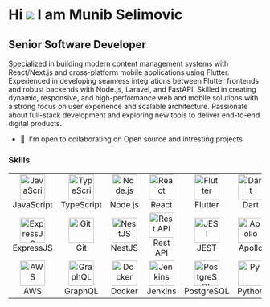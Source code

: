 Hi ![](https://user-images.githubusercontent.com/18350557/176309783-0785949b-9127-417c-8b55-ab5a4333674e.gif)
I am Munib Selimovic
=======================================================================================================================================

Senior Software Developer
-----------------------

Specialized in building modern content management systems with React/Next.js and cross-platform mobile applications using Flutter. Experienced in developing seamless integrations between Flutter frontends and robust backends with Node.js, Laravel, and FastAPI. Skilled in creating dynamic, responsive, and high-performance web and mobile solutions with a strong focus on user experience and scalable architecture. Passionate about full-stack development and exploring new tools to deliver end-to-end digital products.

* 🤝  I'm open to collaborating on Open source and intresting projects


### Skills


<p align="left">
<table>  
	<tr>  
		<td align="center" width="96">  
			<img src="https://techstack-generator.vercel.app/js-icon.svg" alt="JavaScript" width="50" height="50" /><br> JavaScript 
		</td>  
		<td align="center" width="96">  
			<img src="https://techstack-generator.vercel.app/ts-icon.svg" alt="TypeScript" width="50" height="50" /><br> TypeScript 
		</td>  
		<td align="center" width="96">  
			<img src="https://skillicons.dev/icons?i=nodejs" alt="Node.js" width="50" height="50" /><br> Node.js 
		</td>  
		<td align="center" width="96">  
			<img src="https://techstack-generator.vercel.app/react-icon.svg" alt="React" width="50" height="50" /><br> React 
		</td>  
		<td align="center" width="96">  
			<img src="https://skillicons.dev/icons?i=flutter" alt="Flutter" width="50" height="50" /><br> Flutter 
		</td>  
		<td align="center" width="96">  
			<img src="https://skillicons.dev/icons?i=dart" alt="Dart" width="50" height="50" /><br> Dart 
		</td>  
		<td align="center" width="96">  
			<img src="https://skillicons.dev/icons?i=wordpress" alt="WordPress" width="50" height="50" /><br> WordPress 
		</td>  
		<td align="center" width="96">  
			<img src="https://skillicons.dev/icons?i=vue" alt="VueJs" width="50" height="50" /><br> VueJs 
		</td>  
		<td align="center" width="96">  
			<img src="https://skillicons.dev/icons?i=redux" alt="Redux" width="50" height="50" /><br> Redux 
		</td>  
	</tr>  
	<tr>  
		<td align="center" width="96">  
			<img src="https://skillicons.dev/icons?i=express" alt="ExpressJS" width="50" height="50" /><br> ExpressJS 
		</td>  
		<td align="center" width="96">  
			<img src="https://skillicons.dev/icons?i=git" alt="Git" width="50" height="50" /><br> Git 
		</td>  
		<td align="center" width="96">  
			<img src="https://skillicons.dev/icons?i=nestjs" alt="NestJS" width="50" height="50" /><br> NestJS 
		</td>  
		<td align="center" width="96">  
			<img src="https://techstack-generator.vercel.app/restapi-icon.svg" alt="Rest API" width="50" height="50" /><br> Rest API 
		</td>  
		<td align="center" width="96">  
			<img src="https://skillicons.dev/icons?i=jest" alt="JEST" width="50" height="50" /><br> JEST 
		</td>  
		<td align="center" width="96">  
			<img src="https://skillicons.dev/icons?i=apollo" alt="Apollo" width="50" height="50" /><br> Apollo 
		</td>  
		<td align="center" width="96">  
			<img src="https://encrypted-tbn0.gstatic.com/images?q=tbn:ANd9GcRdAaejIjgZRTF6uwA7wrbhjG3bCjQ1j-IC3YN1ZHclutCewNawoZH0nQIRfwYSmKqAAQA&usqp=CAU" alt="Shopify" width="50" height="50" /><br> Shopify 
		</td>  
		<td align="center" width="96">  
			<img src="https://skillicons.dev/icons?i=nginx" alt="Nginx" width="50" height="50" /><br> Nginx 
		</td>  
		<td align="center" width="96">  
			<img src="https://skillicons.dev/icons?i=mongodb" alt="MongoDB" width="50" height="50" /><br> MongoDB 
		</td>  
		</tr>  
		<tr>
		<td align="center" width="96">  
			<img src="https://techstack-generator.vercel.app/aws-icon.svg" alt="AWS" width="50" height="50" /><br> AWS 
		</td>  
		<td align="center" width="96">  
			<img src="https://techstack-generator.vercel.app/graphql-icon.svg" alt="GraphQL" width="50" height="50" /><br> GraphQL 
		</td>  
		<td align="center" width="96">  
			<img src="https://techstack-generator.vercel.app/docker-icon.svg" alt="Docker" width="50" height="50" /><br> Docker 
		</td> 
		<td align="center" width="96">  
			<img src="https://skillicons.dev/icons?i=jenkins" alt="Jenkins" width="50" height="50" /><br> Jenkins 
		</td>  
        <td align="center" width="96">  
			<img src="https://skillicons.dev/icons?i=postgres" alt="PostgreSQL" width="50" height="50" /><br> PostgreSQL 
		</td> 
        <td align="center" width="96">  
			<img src="https://skillicons.dev/icons?i=py" alt="Py" width="50" height="50" /><br> Python 
		</td>  
        <td align="center" width="96">  
			<img src="https://skillicons.dev/icons?i=django" alt="Django" width="50" height="50" /><br> Django 
		</td>   
	</tr>
</table>
</p>
